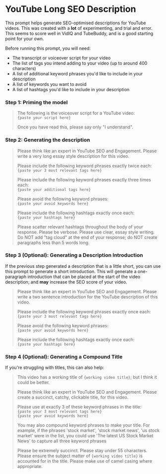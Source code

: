 # YouTube Long SEO Description

This prompt helps generate SEO-optimised descriptions for YouTube videos. This was created with a **lot** of experimenting,
and trial and error. This seems to score well in VidIQ and TubeBuddy, and is a good starting point for your own.

Before running this prompt, you will need:

* The transcript or voiceover script for your video
* The list of tags you intend adding to your video (up to around 400 characters)
* A list of additional keyword phrases you'd like to include in your description
* A list of keywords you want to avoid
* A list of hashtags you'd like to include in your description

### Step 1: Priming the model

> The following is the voiceover script for a YouTube video:<br>
> `{paste your script here}`
>
> Once you have read this, please say only "I understand".

### Step 2: Generating the description

> Please think like an expert in YouTube SEO and Engagement. Please write a very long essay style description for this video.
>
> Please include the following keyword phrases exactly twice each:<br>
> `{paste your 3 most relevant tags here}`
>
> Please include the following keyword phrases exactly three times each:<br>
> `{paste your additional tags here}`
>
> Please avoid the following keyword phrases:<br>
> `{paste your avoid keywords here}`
>
> Please include the following hashtags exactly once each:<br>
> `{paste your hashtags here}`
>
> Please scatter relevant hashtags throughout the body of your response. Please be verbose. Please use clear, essay style writing. Do NOT add "tag cloud" at the end of your response; do NOT create paragraphs less than 5 words long.

### Step 3 (Optional): Generating a Description Introduction

If the previous step generated a description that is a little short, you can use this prompt to generate a short 
introduction. This will generate a one-paragraph introduction that can be placed at the start of the video
description; and **may** increase the SEO score of your video.

> Please think like an expert in YouTube SEO and Engagement. Please write a two sentence introduction for the YouTube description of this video.
>
> Please include the following keyword phrases exactly once each:<br>
> `{paste your 3 most relevant tags here}`
>
> Please avoid the following keyword phrases:<br>
> `{paste your avoid keywords here}`
>
> Please include the following hashtags exactly once each:<br>
> `{paste your hashtags here}`

### Step 4 (Optional): Generating a Compound Title

If you're struggling with titles, this can also help:

> This video has a working title of `{working video title}`; but I think it could be better.
> 
> Please think like an expert in YouTube SEO and Engagement. Please create a succinct, catchy, clickable title, for this video.
> 
> Please use at exactly 3 of these keyword phrases in the title:<br>
> `{paste your 3 most relevant tags here}`<br>
> `{paste your avoid keywords here}`
> 
> You may also compound keyword phrases to make your title. For example, if the phrases 'stock market', 'stock market news', 'us stock market' were in the list, you could use 'The latest US Stock Market News' to capture all three keyword phrases
> 
> Please be extremely succinct. Please stay under 55 characters. Please ensure the subject matter of `{working video title}` is accounted for in the title. Please make use of camel casing where appropriate. 

